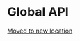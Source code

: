 # Global API

[Moved to new location](https://namecheap.github.io/ilc-sdk/pages/Pages/global_api.html)